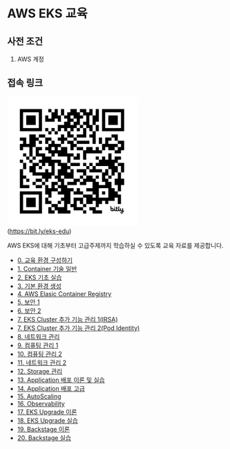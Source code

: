 # AWS EKS 교육

## 사전 조건
1. AWS 계정

## 접속 링크

<img src="images/eks-edu-qr.png" width="300"><br/>
(https://bit.ly/eks-edu)

<!-- 
## 문서 작성 포맷
1. 목표
2. 사전 조건
3. 이론
4. 실습
5. 정리 
-->

AWS EKS에 대해 기초부터 고급주제까지 학습하실 수 있도록 교육 자료를 제공합니다.

- [0. 교육 환경 구성하기](00_Setup/README.md)
- [1. Container 기술 일반](01_Container/README.md)
- [2. EKS 기초 실습](02_EKS_Basic/README.md)
- [3. 기본 환경 생성](03_Default_Environment/README.md)
- [4. AWS Elasic Container Registry](04_AWS_Elastic_Container_Registry/README.md)
- [5. 보안 1](05_Manage_Access_1/README.md)
- [6. 보안 2](06_Workload_Access_2/README.md)
- [7. EKS Cluster 추가 기능 관리 1(IRSA)](07_EKS_Cluster_Addon_Irsa/README.md)
- [7. EKS Cluster 추가 기능 관리 2(Pod Identity)](07_EKS_Cluster_Addon_PodIdentity/README.md)
- [8. 네트워크 관리](08_Network/README.md)
- [9. 컴퓨팅 관리 1](09_Computing_1/README.md)
- [10. 컴퓨팅 관리 2](10_Computing_2/README.md)
- [11. 네트워크 관리 2](11_Network_2/README.md)
- [12. Storage 관리](12_Storage_Management/README.md)
- [13. Application 배포 이론 및 실습](13_Application/README.md)
- [14. Application 배포 고급](14_Application/README.md)
- [15. AutoScaling](15_AutoScaling/README.md)
- [16. Observability](16_Observability/README.md)
- [17. EKS Upgrade 이론](17_EKS_Upgrade/README.md)
- [18. EKS Upgrade 실습](18_EKS_Upgrade/README.md)
- [19. Backstage 이론](19_Backstage/README.md)
- [20. Backstage 실습](20_Backstage/README.md)
